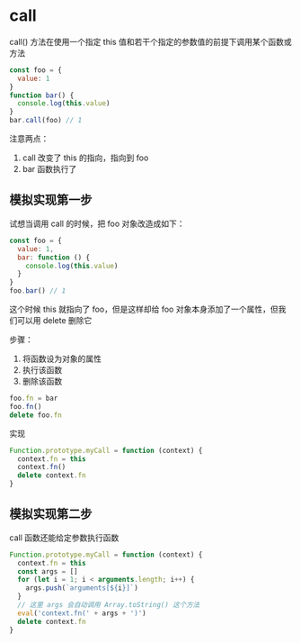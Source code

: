 # call

call() 方法在使用一个指定 this 值和若干个指定的参数值的前提下调用某个函数或方法

```js
const foo = {
  value: 1
}
function bar() {
  console.log(this.value)
}
bar.call(foo) // 1
```

注意两点：

1. call 改变了 this 的指向，指向到 foo
2. bar 函数执行了

## 模拟实现第一步

试想当调用 call 的时候，把 foo 对象改造成如下：

```js
const foo = {
  value: 1,
  bar: function () {
    console.log(this.value)
  }
}
foo.bar() // 1
```

这个时候 this 就指向了 foo，但是这样却给 foo 对象本身添加了一个属性，但我们可以用 delete 删除它

步骤：

1. 将函数设为对象的属性
2. 执行该函数
3. 删除该函数

```js
foo.fn = bar
foo.fn()
delete foo.fn
```

实现

```js
Function.prototype.myCall = function (context) {
  context.fn = this
  context.fn()
  delete context.fn
}
```

## 模拟实现第二步

call 函数还能给定参数执行函数

```js
Function.prototype.myCall = function (context) {
  context.fn = this
  const args = []
  for (let i = 1; i < arguments.length; i++) {
    args.push(`arguments[${i}]`)
  }
  // 这里 args 会自动调用 Array.toString() 这个方法
  eval('context.fn(' + args + ')')
  delete context.fn
}
```
